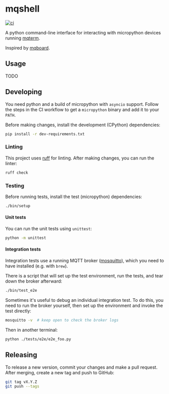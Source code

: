 # mqshell

[![ci](https://github.com/solanus-systems/mqshell/actions/workflows/ci.yml/badge.svg)](https://github.com/solanus-systems/mqshell/actions/workflows/ci.yml)

A python command-line interface for interacting with micropython devices running [mqterm](https://github.com/solanus-systems/mqterm).

Inspired by [mqboard](https://github.com/tve/mqboard).

## Usage

TODO

## Developing

You need python and a build of micropython with `asyncio` support. Follow the steps in the CI workflow to get a `micropython` binary and add it to your `PATH`.

Before making changes, install the development (CPython) dependencies:

```bash
pip install -r dev-requirements.txt
```

### Linting

This project uses [ruff](https://github.com/astral-sh/ruff) for linting. After making changes, you can run the linter:

```bash
ruff check
```

### Testing

Before running tests, install the test (micropython) dependencies:

```bash
./bin/setup
```

#### Unit tests

You can run the unit tests using `unittest`:

```bash
python -m unittest
```

#### Integration tests

Integration tests use a running MQTT broker ([mosquitto](https://mosquitto.org/)), which you need to have installed (e.g. with `brew`).

There is a script that will set up the test environment, run the tests, and tear down the broker afterward:

```bash
./bin/test_e2e
```

Sometimes it's useful to debug an individual integration test. To do this, you need to run the broker yourself, then set up the environment and invoke the test directly:

```bash
mosquitto -v  # keep open to check the broker logs
```

Then in another terminal:

```bash
python ./tests/e2e/e2e_foo.py
```

## Releasing

To release a new version, commit your changes and make a pull request. After merging, create a new tag and push to GitHub:

```bash
git tag vX.Y.Z
git push --tags
```
